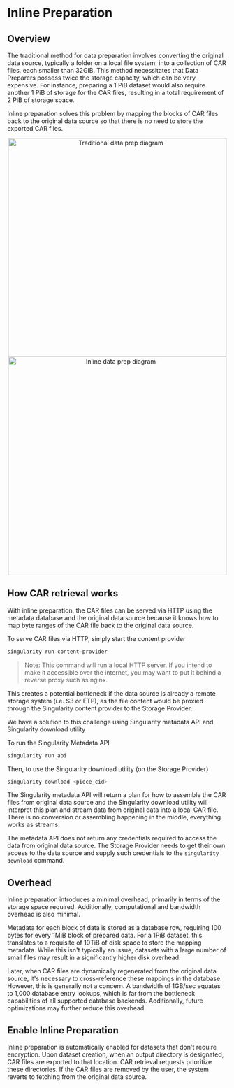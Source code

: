 # Inline Preparation

## Overview

The traditional method for data preparation involves converting the original data source, typically a folder on a local file system, into a collection of CAR files, each smaller than 32GiB. This method necessitates that Data Preparers possess twice the storage capacity, which can be very expensive. For instance, preparing a 1 PiB dataset would also require another 1 PiB of storage for the CAR files, resulting in a total requirement of 2 PiB of storage space.

Inline preparation solves this problem by mapping the blocks of CAR files back to the original data source so that there is no need to store the exported CAR files.

<div align="center">

<img src="https://github.com/data-preservation-programs/singularity/assets/12418265/4292faf1-9f01-4b7c-b79f-67b0bc1e2acc" alt="Traditional data prep diagram" width="500">

 

<img src="https://github.com/data-preservation-programs/singularity/assets/12418265/f5cfc209-5e38-4bb9-8cd9-f1aeffaf284d" alt="Inline data prep diagram" width="500">

</div>

## How CAR retrieval works

With inline preparation, the CAR files can be served via HTTP using the metadata database and the original data source because it knows how to map byte ranges of the CAR file back to the original data source.

To serve CAR files via HTTP, simply start the content provider

```sh
singularity run content-provider
```

> Note: This command will run a local HTTP server. If you intend to make it accessible over the internet, you may want to put it behind a reverse proxy such as nginx.

This creates a potential bottleneck if the data source is already a remote storage system (i.e. S3 or FTP), as the file content would be proxied through the Singularity content provider to the Storage Provider.

We have a solution to this challenge using Singularity metadata API and Singularity download utility

To run the Singularity Metadata API

```sh
singularity run api
```

Then, to use the Singularity download utility (on the Storage Provider)

```sh
singularity download <piece_cid>
```

The Singularity metadata API will return a plan for how to assemble the CAR files from original data source and the Singularity download utility will interpret this plan and stream data from original data into a local CAR file. There is no conversion or assembling happening in the middle, everything works as streams.

The metadata API does not return any credentials required to access the data from original data source. The Storage Provider needs to get their own access to the data source and supply such credentials to the `singularity download` command.

## Overhead

Inline preparation introduces a minimal overhead, primarily in terms of the storage space required. Additionally, computational and bandwidth overhead is also minimal.

Metadata for each block of data is stored as a database row, requiring 100 bytes for every 1MiB block of prepared data. For a 1PiB dataset, this translates to a requisite of 10TiB of disk space to store the mapping metadata. While this isn't typically an issue, datasets with a large number of small files may result in a significantly higher disk overhead.

Later, when CAR files are dynamically regenerated from the original data source, it's necessary to cross-reference these mappings in the database. However, this is generally not a concern. A bandwidth of 1GB/sec equates to 1,000 database entry lookups, which is far from the bottleneck capabilities of all supported database backends. Additionally, future optimizations may further reduce this overhead.

## Enable Inline Preparation

Inline preparation is automatically enabled for datasets that don't require encryption. Upon dataset creation, when an output directory is designated, CAR files are exported to that location. CAR retrieval requests prioritize these directories. If the CAR files are removed by the user, the system reverts to fetching from the original data source.
